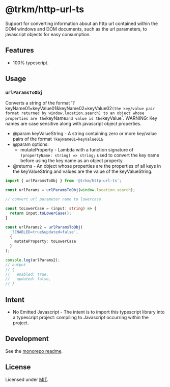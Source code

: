 # **@trkm/http-url-ts**

Support for converting information about an http url contained within the DOM windows and DOM documents, such as the url parameters, to javascript objects for easy consumption.

## Features

* 100% typescript.

## Usage

### `urlParamsToObj`

Converts a string of the format '?keyName01=keyValue01&keyName02=keyValue02` (the key/value pair format returned by window.location.search) to an object whose properties are the `keyName` and value is the `keyValue`. WARNING: Key names are case sensitive along with javascript object properties.

* @param keyValueString - A string containing zero or more key/value pairs of the format `?keyName01=keyValue01&`
* @param options:
  * mutateProperty - Lambda with a function signature of `(propertyName: string) => string;` used to convert the key name before using the key name as an object property.
* @returns - An object whose properties are the properties of all keys in the keyValueString and values are the value of the keyValueString.

```typescript
import { urlParamsToObj } from '@trkm/http-url-ts';

const urlParams = urlParamsToObj(window.location.search);

// convert url parameter name to lowercase

const toLowerCase = (input: string) => {
  return input.toLowerCase();
}

const urlParams2 = urlParamsToObj(
  '?ENABLED=true&updated=false',
  {
    mutateProperty: toLowerCase
  }
);

console.log(urlParams2);
// output
// {
//   enabled: true,
//   updated: false,
// }
```

## Intent

* No Emitted Javascript - The intent is to import this typescript library into a typescript project: compiling to Javascript occurring within the project.

## Development

See the [monorepo readme](https://www.github.com/erichosick/trkm).

## License

Licensed under [MIT](./LICENSE.md).
